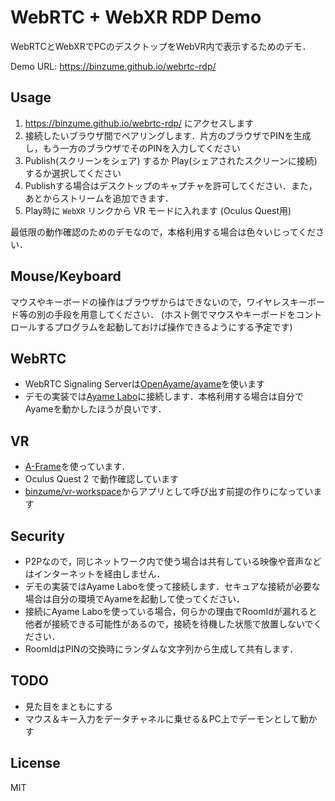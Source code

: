 # WebRTC + WebXR RDP Demo

WebRTCとWebXRでPCのデスクトップをWebVR内で表示するためのデモ．

Demo URL: https://binzume.github.io/webrtc-rdp/

## Usage

1. https://binzume.github.io/webrtc-rdp/ にアクセスします
2. 接続したいブラウザ間でペアリングします．片方のブラウザでPINを生成し，もう一方のブラウザでそのPINを入力してください
3. Publish(スクリーンをシェア) するか Play(シェアされたスクリーンに接続) するか選択してください
4. Publishする場合はデスクトップのキャプチャを許可してください．また，あとからストリームを追加できます．
5. Play時に `WebXR` リンクから VR モードに入れます (Oculus Quest用)

最低限の動作確認のためのデモなので，本格利用する場合は色々いじってください．

## Mouse/Keyboard

マウスやキーボードの操作はブラウザからはできないので，ワイヤレスキーボード等の別の手段を用意してください．
(ホスト側でマウスやキーボードをコントロールするプログラムを起動しておけば操作できるようにする予定です)

## WebRTC

- WebRTC Signaling Serverは[OpenAyame/ayame](https://github.com/OpenAyame/ayame)を使います
- デモの実装では[Ayame Labo](https://ayame-labo.shiguredo.jp/)に接続します．本格利用する場合は自分でAyameを動かしたほうが良いです．

## VR

- [A-Frame](https://aframe.io/)を使っています．
- Oculus Quest 2 で動作確認しています
- [binzume/vr-workspace](https://github.com/binzume/vr-workspace)からアプリとして呼び出す前提の作りになっています

## Security

- P2Pなので，同じネットワーク内で使う場合は共有している映像や音声などはインターネットを経由しません．
- デモの実装ではAyame Laboを使って接続します．セキュアな接続が必要な場合は自分の環境でAyameを起動して使ってください．
- 接続にAyame Laboを使っている場合，何らかの理由でRoomIdが漏れると他者が接続できる可能性があるので，接続を待機した状態で放置しないでください．
- RoomIdはPINの交換時にランダムな文字列から生成して共有します．

## TODO

- 見た目をまともにする
- マウス＆キー入力をデータチャネルに乗せる＆PC上でデーモンとして動かす

## License

MIT
